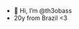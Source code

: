 - 👋 Hi, I’m @th3obass
- 20y from Brazil <3

<!---
th3obass/th3obass is a ✨ special ✨ repository because its `README.md` (this file) appears on your GitHub profile.
You can click the Preview link to take a look at your changes.
--->
